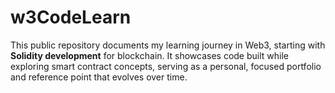 # w3CodeLearn
This public repository documents my learning journey in Web3, starting with **Solidity development** for blockchain. It showcases code built while exploring smart contract concepts, serving as a personal, focused portfolio and reference point that evolves over time. 
